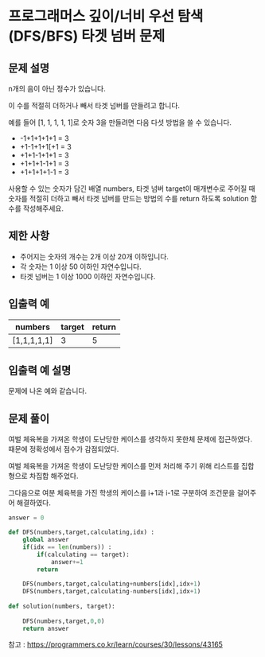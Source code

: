 # 프로그래머스 깊이/너비 우선 탐색(DFS/BFS) 타겟 넘버 문제

## 문제 설명
n개의 음이 아닌 정수가 있습니다. 

이 수를 적절히 더하거나 빼서 타겟 넘버를 만들려고 합니다. 

예를 들어 [1, 1, 1, 1, 1]로 숫자 3을 만들려면 다음 다섯 방법을 쓸 수 있습니다.

- -1+1+1+1+1 = 3
- +1-1+1+1[+1 = 3
- +1+1-1+1+1 = 3
- +1+1+1-1+1 = 3
- +1+1+1+1-1 = 3

사용할 수 있는 숫자가 담긴 배열 numbers, 타겟 넘버 target이 매개변수로 주어질 때 숫자를 적절히 더하고 빼서 타겟 넘버를 만드는 방법의 수를 return 하도록 solution 함수를 작성해주세요.

## 제한 사항
- 주어지는 숫자의 개수는 2개 이상 20개 이하입니다.
- 각 숫자는 1 이상 50 이하인 자연수입니다.
- 타겟 넘버는 1 이상 1000 이하인 자연수입니다.
 
## 입출력 예
| numbers | target  | return |
|---| ---   | --- | 
|[1,1,1,1,1]|	3 | 5 |


## 입출력 예 설명

문제에 나온 예와 같습니다.

## 문제 풀이
여벌 체육복을 가져온 학생이 도난당한 케이스를 생각하지 못한체 문제에 접근하였다. 때문에 정확성에서 점수가 감점되었다.

여벌 체육복을 가져온 학생이 도난당한 케이스를 먼저 처리해 주기 위해 리스트를 집합형으로 차집합 해주었다.

그다음으로 여분 체육복을 가진 학생의 케이스를 i+1과 i-1로 구분하여 조건문을 걸어주어 해결하였다.

```python
answer = 0

def DFS(numbers,target,calculating,idx) :    
    global answer
    if(idx == len(numbers)) :
        if(calculating == target):
            answer+=1
        return
    
    DFS(numbers,target,calculating+numbers[idx],idx+1)
    DFS(numbers,target,calculating-numbers[idx],idx+1)
    
def solution(numbers, target):
    
    DFS(numbers,target,0,0)
    return answer
```

참고 : <https://programmers.co.kr/learn/courses/30/lessons/43165>